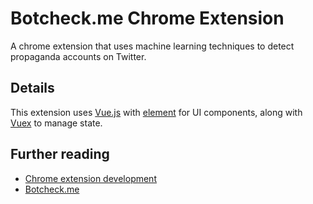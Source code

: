 # Botcheck.me Chrome Extension

A chrome extension that uses machine learning techniques to detect propaganda accounts on Twitter.

## Details

This extension uses [Vue.js](https://vuejs.org/) with [element](http://element.eleme.io) for UI components, along with [Vuex](https://vuex.vuejs.org/en/intro.html) to manage state.

## Further reading

* [Chrome extension development](https://developer.chrome.com/extensions)
* [Botcheck.me](https://botcheck.me)
